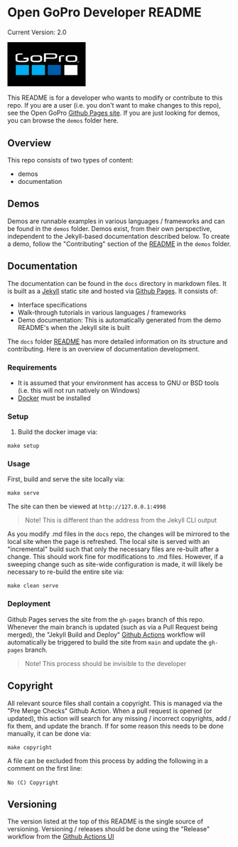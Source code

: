 # Open GoPro Developer README

[comment]: <> (Do not touch the following line. It is used as the single source of versioning.)
Current Version: 2.0

<img src="docs/assets/images/logos/logo.png" alt="GoPro Logo" style="width: 35%;"/>

This README is for a developer who wants to modify or contribute to this repo. If you are a user (i.e.
you don't want to make changes to this repo), see the Open GoPro [Github Pages site](https://gopro.github.io/OpenGoPro/). If you
are just looking for demos, you can browse the `demos` folder here.

## Overview

This repo consists of two types of content:

-   demos
-   documentation

## Demos

Demos are runnable examples in various languages / frameworks and can be found in the `demos` folder. Demos exist,
from their own perspective, independent to the Jekyll-based documentation described below. To create a demo,
follow the "Contributing" section of the [README](demos/README.md) in the `demos` folder.

## Documentation

The documentation can be found in the `docs` directory in markdown files. It is built as a [Jekyll](https://jekyllrb.com/)
static site and hosted via [Github Pages](https://pages.github.com/). It consists of:

-   Interface specifications
-   Walk-through tutorials in various languages / frameworks
-   Demo documentation: This is automatically generated from the demo README's when the Jekyll site is built

The `docs` folder [README](docs/README.md) has more detailed information on its structure and contributing. Here is an overview of documentation development.

### Requirements

-   It is assumed that your environment has access to GNU or BSD tools (i.e. this will not run natively on Windows)
-   [Docker](https://www.docker.com) must be installed

### Setup

1. Build the docker image via:

```
make setup
```

### Usage

First, build and serve the site locally via:

```
make serve
```

The site can then be viewed at `http://127.0.0.1:4998`

> Note! This is different than the address from the Jekyll CLI output

As you modify .md files in the `docs` repo, the changes will be mirrored to the local site when the page is
refreshed. The local site is served with an "incremental" build such that only the necessary files are re-built
after a change. This should work fine for modifications to .md files. However, if a sweeping change such
as site-wide configuration is made, it will likely be necessary to re-build the entire site via:

```
make clean serve
```

### Deployment

Github Pages serves the site from the `gh-pages` branch of this repo. Whenever the main branch is updated (such
as via a Pull Request being merged),
the "Jekyll Build and Deploy" [Github Actions](hhttps://github.com/gopro/OpenGoPro/actions/workflows/release.yml) workflow will automatically
be triggered to build the site from `main` and update the `gh-pages` branch.

> Note! This process should be invisible to the developer

## Copyright

All relevant source files shall contain a copyright. This is managed via the "Pre Merge Checks" Github Action.
When a pull request is opened (or updated), this action will search for any missing / incorrect copyrights,
add / fix them, and update the branch. If for some reason this needs to be done manually, it can be done via:

```
make copyright
```

A file can be excluded from this process by adding the following in a comment on the first line:

`No (C) Copyright`

## Versioning

The version listed at the top of this README is the single source of versioning. Versioning / releases should
be done using the "Release" workflow from the [Github Actions UI](https://github.com/gopro/OpenGoPro/actions)
